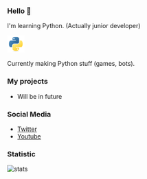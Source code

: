 ### Hello 👋

I'm learning Python. (Actually junior developer)

<img height="40" src="https://raw.githubusercontent.com/devicons/devicon/master/icons/python/python-original.svg"> 

Currently making Python stuff (games, bots).

### My projects

* Will be in future

### Social Media

* [Twitter](https://twitter.com/max0mind)
* [Youtube](https://www.youtube.com/channel/UC36TtzXAQHskE-3mnWyvMBQ)

### Statistic

![stats](https://github-readme-stats.vercel.app/api?username=max0mind&show_icons=true&theme=dark)
